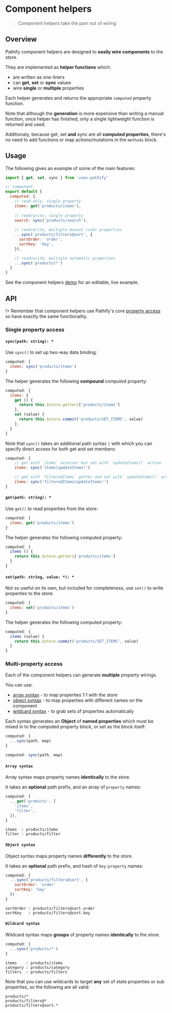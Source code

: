 # Component helpers

> Component helpers take the pain out of wiring

## Overview

Pathify component helpers are designed to **easily wire components** to the store.

They are implemented as **helper functions** which:
 
- are written as one-liners
- can **get**, **set** or **sync** values
- wire **single** or **multiple** properties

Each helper generates and returns the appropriate `computed` property function.

Note that although the **generation** is more expensive than writing a manual function, once helper has finished, only a single lightweight function is returned and used.

Additionaly, because get, set **and** sync are all **computed properties**, there's no need to add functions or map actions/mutations in the `methods` block.

## Usage

The following gives an example of some of the main features:

```js
import { get, set, sync } from 'vuex-pathify'

// component
export default {
  computed: {
    // read-only, single property
    items: get('products/items'),
    
    // read/write, single property
    search: sync('products/search'),
    
    // read/write, multiple manual (sub) properties
    ...sync('products/filters@sort', {
      sortOrder: 'order',
      sortKey: 'key',
    }),

    // read/write, multiple automatic properties
    ...sync('products/*')
  }
}
```

See the component helpers [demo](https://codesandbox.io/s/github/davestewart/vuex-pathify/tree/master/demo?initialpath=api/component) for an editable, live example.


## API

!> Remember that component helpers use Pathify's core [property access](/api/properties.md) so have exactly the same functionality.

### Single property access


#### `sync(path: string): *`

Use `sync()` to set up two-way data binding: 

```js
computed: {
  items: sync('products/items')
}
```

The helper generates the following **compound** computed property:

```js
computed: {
  items: {
    get () { 
      return this.$store.getters['products/items']
    },
    set (value) {
      return this.$store.commit('products/SET_ITEMS', value)
    },
  }
}
```
Note that `sync()` takes an additional path syntax `|` with which you can specify direct access for both get and set members:

```js
computed: {
    // get with `items` accessor but set with `updateItems()` action
    items: sync('items|updateItems!')

    // get with `filteredItems` getter and set with `updateItems()` action
    items: sync('filteredItems|updateItems!')
}
```

#### `get(path: string): *`

Use `get()` to read properties from the store: 

```js
computed: {
  items: get('products/items')
}

```

The helper generates the following computed property:

```js
computed: {
  items () {
    return this.$store.getters['products/items']
  }
}
```

#### `set(path: string, value: *): *`

Not so useful on its own, but included for completeness, use `set()` to write properties to the store: 

```js
computed: {
  items: set('products/items')
}
```

The helper generates the following computed property:

```js
computed: {
  items (value) {
    return this.$store.commit('products/SET_ITEMS', value)
  }
}
```

### Multi-property access

Each of the component helpers can generate **multiple** property wirings.

You can use:

- [array syntax](#array-syntax) - to map properties 1:1 with the store
- [object syntax](#object-syntax) - to map properties with different names on the component
- [wildcard syntax](#wildcard-syntax) - to grab sets of properties automatically

Each syntax generates an **Object** of **named properties** which must be mixed in to the computed property block, or set as the block itself:

```js
computed: {
  ...sync(path, map)
}
```
```js
computed: sync(path, map) 
```

#### `Array syntax`

Array syntax maps property names **identically** to the store.

It takes an **optional** path prefix, and an array of `property` names:

```js
computed: {
  ...get('products', [
    'items',
    'filter',
  ]),
}
```
```paths
items  : products/items
filter : products/filter
```

#### `Object syntax`

Object syntax maps property names **differently** to the store.

It takes an **optional** path prefix, and hash of `key:property` names:

```js
computed: {
  ...sync('products/filters@sort', { 
    sortOrder: 'order'
    sortKey: 'key'
  })
}
```
```paths
sortOrder : products/filters@sort.order
sortKey   : products/filters@sort.key
```

#### `Wildcard syntax`

Wildcard syntax maps **groups** of property names **identically** to the store.

```js
computed: {
  ...sync('products/*')
}
```
```paths
items    : products/items
category : products/category
filters  : products/filters
```

Note that you can use wildcards to target **any** set of state properties or sub properties, so the following are all valid:

```wildcards
products/*
products/filters@*
products/filters@sort.*
```
